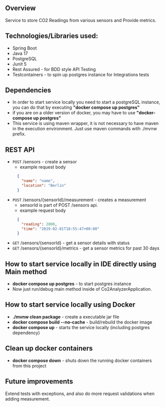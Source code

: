 ## Overview
Service to store CO2 Readings from various sensors and Provide metrics.

## Technologies/Libraries used:

<ul>
  <li>Spring Boot</li>
  <li>Java 17</li>
  <li>PostgreSQL</li>
  <li>Junit 5</li>
  <li>Rest Assured - for BDD style API Testing</li>
  <li>Testcontainers - to spin up postgres instance for Integrations tests</li>
</ul>

## Dependencies
- In order to start service locally you need to start a postgreSQL instance, you can do that by executing **"docker compose up postgres"**
- if you are on a older version of docker, you may have to use **"docker-compose up postgres"**
- This service is using maven wrapper, it is not necessary to have maven in the execution environment. Just use maven commands with ./mvnw prefix.

## REST API
* `POST` /sensors - create a sensor
    - example request body
  ```json
    {
      "name": "name",
      "location": "Berlin"
    }
  ```
* `POST` /sensors/{sensorId}/measurement - creates a measurement
    - sensorId is part of POST /sensors api.
    - example request body
  ```json
    {
      "reading": 2000,
      "time": "2019-02-01T18:55:47+00:00"
    }
  ```
* `GET` /sensors/{sensorId} - get a sensor details with status
* `GET` /sensors/{sensorId}/metrics - get a sensor metrics for past 30 days

## How to start service locally in IDE directly using Main method
<ul>
  <li><b>docker compose up postgres</b> - to start postgres instance</li>
  <li>Now just run/debug main method inside of Co2AnalyzerApplication.</li>
 </ul>

## How to start service locally using Docker
<ul>
  <li><b>./mvnw clean package</b> - create a executable jar file</li>
  <li><b>docker compose build --no-cache</b> - build/rebuild the docker image</li>
  <li><b>docker compose up</b> - starts the service locally (including postgres dependency)</li>
 </ul>

## Clean up docker containers
<ul>
  <li><b>docker compose down</b> - shuts down the running docker containers from this project</li>
</ul>

## Future improvements
Extend tests with exceptions, and also do more request validations when adding measurement.